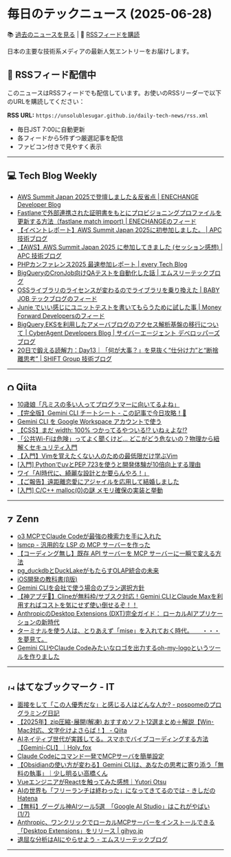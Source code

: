 # 毎日のテックニュース (2025-06-28)

📚 [過去のニュースを見る](archives/index.md) | 📡 [RSSフィードを購読](rss.xml)

日本の主要な技術系メディアの最新人気エントリーをお届けします。

## 📡 RSSフィード配信中

このニュースはRSSフィードでも配信しています。お使いのRSSリーダーで以下のURLを購読してください：

**RSS URL:** `https://unsolublesugar.github.io/daily-tech-news/rss.xml`

- 毎日JST 7:00に自動更新
- 各フィードから5件ずつ厳選記事を配信
- ファビコン付きで見やすく表示

---
## 💻 Tech Blog Weekly

- [AWS Summit Japan 2025で登壇しました＆反省点 | ENECHANGE Developer Blog](https://tech.enechange.co.jp/entry/2025/06/28/223216)
- [Fastlaneで外部連携された証明書をもとにプロビジョニングプロファイルを更新する方法（fastlane match import) | ENECHANGEのフィード](https://zenn.dev/enechange_blog/articles/fastlane-match-import-for-other-company-maintainer)
- [【イベントレポート】AWS Summit Japan 2025に初参加しました。 | APC 技術ブログ](https://techblog.ap-com.co.jp/entry/2025/06/28/174657)
- [【AWS】AWS Summit Japan 2025 に参加してきました (セッション感想) | APC 技術ブログ](https://techblog.ap-com.co.jp/entry/2025/06/28/170210)
- [PHPカンファレンス2025 最速参加レポート | every Tech Blog](https://tech.every.tv/entry/2025/06/28/165655)
- [BigQueryのCronJob向けQAテストを自動化した話 | エムスリーテックブログ](https://www.m3tech.blog/entry/2025/06/28/110000)
- [OSSライブラリのライセンスが変わるのでライブラリを乗り換えた | BABY JOB  テックブログのフィード](https://zenn.dev/babyjob/articles/uaparserjs-to-bowser)
- [Junie でいい感じにユニットテストを書いてもらうために試した事 | Money Forward Developersのフィード](https://zenn.dev/moneyforward/articles/179a49853cbd97)
- [BigQuery,EKSを利用したアメーバブログのアクセス解析基盤の移行について | CyberAgent Developers Blog | サイバーエージェント デベロッパーズブログ](https://developers.cyberagent.co.jp/blog/archives/56641/)
- [20日で鍛える読解力：Day13｜「何が大事？」を見抜く“仕分け力”と“断捨離思考” | SHIFT Group 技術ブログ](https://note.shiftinc.jp/n/n0366bc21fed3)

---
## <img src="https://cdn.qiita.com/assets/favicons/public/production-c620d3e403342b1022967ba5e3db1aaa.ico" width="16" height="16" alt="Qiita"> Qiita

- [10歳娘「凡ミスの多い人ってプログラマーに向いてるよね」](https://qiita.com/Yametaro/items/0b241519dc6b416474c5?utm_campaign=popular_items&utm_medium=feed&utm_source=popular_items)
- [【完全版】Gemini CLI チートシート - この記事で今日攻略！🚀](https://qiita.com/akira_papa_AI/items/15314a5bf1dd109053c2?utm_campaign=popular_items&utm_medium=feed&utm_source=popular_items)
- [Gemini CLI を Google Workspace アカウントで使う](https://qiita.com/revsystem/items/34e65c59f05f97357d71?utm_campaign=popular_items&utm_medium=feed&utm_source=popular_items)
- [【CSS】まだ width: 100% つかってるやついる⁉︎ いねぇよな⁉︎](https://qiita.com/degudegu2510/items/7079d76beeaa40c206d3?utm_campaign=popular_items&utm_medium=feed&utm_source=popular_items)
- [「公共Wi-Fiは危険」ってよく聞くけど… どこがどう危ないの？物理から紐解くセキュリティ入門](https://qiita.com/omochi_0604/items/676bc3f123bc24d3602b?utm_campaign=popular_items&utm_medium=feed&utm_source=popular_items)
- [【入門】Vimを覚えたくない人のための最低限だけ学ぶVim](https://qiita.com/flowernotfound/items/cb8d51602bad909dae2a?utm_campaign=popular_items&utm_medium=feed&utm_source=popular_items)
- [[入門] PythonでuvとPEP 723を使うと開発体験が10倍向上する理由](https://qiita.com/ShigemoriMasato/items/b254709391d2cbb1bbe6?utm_campaign=popular_items&utm_medium=feed&utm_source=popular_items)
- [ワイ「AI時代に、綺麗な設計とか要らんやろ！」](https://qiita.com/Yametaro/items/f642704a2c11bf36a463?utm_campaign=popular_items&utm_medium=feed&utm_source=popular_items)
- [【ご報告】遠距離恋愛にアジャイルを応用して結婚しました](https://qiita.com/mkt_hanada/items/04c9e040c8b4131a3948?utm_campaign=popular_items&utm_medium=feed&utm_source=popular_items)
- [[入門] C/C++ malloc(0)の謎 メモリ確保の実装と挙動](https://qiita.com/ShigemoriMasato/items/cdb91a441f4f8ceb1466?utm_campaign=popular_items&utm_medium=feed&utm_source=popular_items)

---
## <img src="https://zenn.dev/favicon.ico" width="16" height="16" alt="Zenn"> Zenn

- [o3 MCPでClaude Codeが最強の検索力を手に入れた](https://zenn.dev/yoshiko/articles/claude-code-with-o3)
- [lsmcp - 汎用的な LSP の MCP サーバーを作った](https://zenn.dev/mizchi/articles/introduce-lsmcp)
- [【コーディング無し】既存 API サーバーを MCP サーバーに一瞬で変える方法](https://zenn.dev/microsoft/articles/expose-mcp-server-in-apim)
- [pg_duckdbとDuckLakeがもたらすOLAP統合の未来](https://zenn.dev/nttdata_tech/articles/tzkoba-pgduckdb-ducklake-202506)
- [iOS開発の教科書(β版)](https://zenn.dev/st43/books/bb5ea67aa3de15)
- [Gemini CLIを会社で使う場合のプラン選択方針](https://zenn.dev/hololab/articles/geminicli-001-75046b80817049)
- [【神アプデ🎉】Clineが無料枠/サブスク対応！Gemini CLIとClaude Maxを利用すればコストを気にせず使い倒せるぞ！！](https://zenn.dev/minedia/articles/a7c99536b04e84)
- [AnthropicのDesktop Extensions (DXT)完全ガイド： ローカルAIアプリケーションの新時代](https://zenn.dev/cadp/articles/6d9dd374fd3d32)
- [ターミナルを使う人は、とりあえず「mise」を入れておく時代。　　・・・を夢見て。](https://zenn.dev/dress_code/articles/a99ff13634bbe6)
- [Gemini CLIやClaude Codeみたいなロゴを出力するoh-my-logoというツールを作りました](https://zenn.dev/shinshin86/articles/e02fac5d3ae75a)

---
## <img src="https://b.hatena.ne.jp/favicon.ico" width="16" height="16" alt="はてなブックマーク - IT"> はてなブックマーク - IT

- [面接をして「この人優秀だな」と感じる人はどんな人か? - pospomeのプログラミング日記](https://www.pospome.work/entry/2025/06/28/151253)
- [【2025年】zip圧縮･展開(解凍) おすすめソフト12選まとめ＋解説【Win･Mac対応、文字化けよさらば！】 - Qiita](https://qiita.com/ko1nksm/items/b1e320f418614372c43e)
- [AIネイティブ世代が実践してる。スマホでバイブコーディングする方法【Gemini-CLI】｜Holy_fox](https://note.com/holy_fox/n/nfe53492ac5dd)
- [Claude Codeにコマンド一発でMCPサーバを簡単設定](https://zenn.dev/karaage0703/articles/3bd2957807f311)
- [【Obsidianの使い方が変わる】Gemini CLIは、あなたの思考に寄り添う「無料の執事」｜少し明るい高橋くん](https://note.com/chankostin/n/nb33ca6e289fa)
- [VueエンジニアがReactを触ってみた感想｜Yutori Otsu](https://note.com/yutori_otsu827/n/nf502e45cf14d)
- [AIの世界も「フリーランチは終わった」になってきてるのでは - きしだのHatena](https://nowokay.hatenablog.com/entry/2025/06/26/224437)
- [【無料】グーグル神AIツール5選　「Google AI Studio」はこれがやばい (1/7)](https://ascii.jp/elem/000/004/286/4286792/)
- [Anthropic、ワンクリックでローカルMCPサーバーをインストールできる「Desktop Extensions」をリリース | gihyo.jp](https://gihyo.jp/article/2025/06/claude-desktop-extensions)
- [退屈な分析はAIにやらせよう - エムスリーテックブログ](https://www.m3tech.blog/entry/2025/06/27/110000)

---
